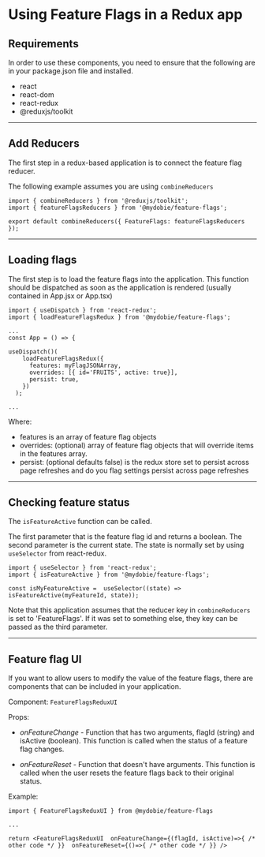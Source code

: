 # Using Feature Flags in a Redux app

## Requirements

In order to use these components, you need to ensure that the following are in your package.json file and installed.

- react
- react-dom
- react-redux
- @reduxjs/toolkit

---

## Add Reducers

The first step in a redux-based application is to connect the feature flag reducer.

The following example assumes you are using `combineReducers`

```
import { combineReducers } from '@reduxjs/toolkit';
import { featureFlagsReducers } from '@mydobie/feature-flags';

export default combineReducers({ FeatureFlags: featureFlagsReducers });

```

---

## Loading flags

The first step is to load the feature flags into the application. This function should be dispatched as soon as the application is rendered (usually contained in App.jsx or App.tsx)

```
import { useDispatch } from 'react-redux';
import { loadFeatureFlagsRedux } from '@mydobie/feature-flags';

...
const App = () => {

useDispatch()(
    loadFeatureFlagsRedux({
      features: myFlagJSONArray,
      overrides: [{ id='FRUITS', active: true}],
      persist: true,
    })
  );

...

```

Where:

- features is an array of feature flag objects
- overrides: (optional) array of feature flag objects that will override items in the features array.
- persist: (optional defaults false) is the redux store set to persist across page refreshes and do you flag settings persist across page refreshes

---

## Checking feature status

The `isFeatureActive` function can be called.

The first parameter that is the feature flag id and returns a boolean.
The second parameter is the current state. The state is normally set by using `useSelector` from react-redux.

```
import { useSelector } from 'react-redux';
import { isFeatureActive } from '@mydobie/feature-flags';

const isMyFeatureActive =  useSelector((state) => isFeatureActive(myFeatureId, state));

```

Note that this application assumes that the reducer key in `combineReducers` is set to 'FeatureFlags'. If it was set to something else, they key can be passed as the third parameter.

---

## Feature flag UI

If you want to allow users to modify the value of the feature flags, there are components that can be included in your application.

Component: `FeatureFlagsReduxUI`

Props:

- _onFeatureChange_ - Function that has two arguments, flagId (string) and isActive (boolean). This function is called when the status of a feature flag changes.

- _onFeatureReset_ - Function that doesn't have arguments. This function is called when the user resets the feature flags back to their original status.

Example:

```
import { FeatureFlagsReduxUI } from @mydobie/feature-flags

...

return <FeatureFlagsReduxUI  onFeatureChange={(flagId, isActive)=>{ /* other code */ }}  onFeatureReset={()=>{ /* other code */ }} />

```
